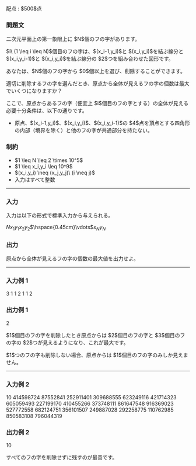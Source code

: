 
<div>

<span>

<span>

<p>
配点 : $500$点
</p>

<div>

<section>

### **問題文**

<p>
二次元平面上の第一象限上に $N$個のフの字があります。
</p>

<p>
$i\ (1 \leq i \leq N)$個目のフの字は、$(x_i-1,y_i)$と $(x_i,y_i)$を結ぶ線分と $(x_i,y_i-1)$と $(x_i,y_i)$を結ぶ線分の $2$つを組み合わせた図形です。
</p>

<p>
あなたは、$N$個のフの字から $0$個以上を選び、削除することができます。
</p>

<p>
適切に削除するフの字を選んだとき、原点から全体が見えるフの字の個数は最大でいくつになりますか？
</p>

<p>
ここで、原点からあるフの字（便宜上 $i$個目のフの字とする）の全体が見える必要十分条件は、以下の通りです。
</p>

<ul>

<li>
原点、$(x_i-1,y_i)$、$(x_i,y_i)$、$(x_i,y_i-1)$の $4$点を頂点とする四角形の内部（境界を除く）と他のフの字が共通部分を持たない。
</li>

</ul>

</section>

</div>

<div>

<section>

### **制約**

<ul>

<li>
$1 \leq N \leq 2 \times 10^5$
</li>

<li>
$1 \leq x_i,y_i \leq 10^9$
</li>

<li>
$(x_i,y_i) \neq (x_j,y_j)\ (i \neq j)$
</li>

<li>
入力はすべて整数
</li>

</ul>

</section>

</div>

---

<div>

<div>

<section>

### **入力**

<p>
入力は以下の形式で標準入力から与えられる。
</p>

<div>

$N$$x_1$$y_1$$x_2$$y_2$$\hspace{0.45cm}\vdots$$x_N$$y_N$
</div>

</section>

</div>

<div>

<section>

### **出力**

<p>
原点から全体が見えるフの字の個数の最大値を出力せよ。
</p>

</section>

</div>

</div>

---

<div>

<section>

### **入力例 1**

<div>

3
1 1
2 1
1 2

</div>

</section>

</div>

<div>

<section>

### **出力例 1**

<div>

2

</div>

<p>
$1$個目のフの字を削除したとき原点からは $2$個目のフの字と $3$個目のフの字の $2$つが見えるようになり、これが最大です。
</p>

<p>
$1$つのフの字も削除しない場合、原点からは $1$個目のフの字のみしか見えません。
</p>

</section>

</div>

---

<div>

<section>

### **入力例 2**

<div>

10
414598724 87552841
252911401 309688555
623249116 421714323
605059493 227199170
410455266 373748111
861647548 916369023
527772558 682124751
356101507 249887028
292258775 110762985
850583108 796044319

</div>

</section>

</div>

<div>

<section>

### **出力例 2**

<div>

10

</div>

<p>
すべてのフの字を削除せずに残すのが最善です。
</p>

</section>

</div>

</span>

</span>

</div>
